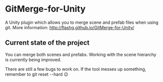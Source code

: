 GitMerge-for-Unity
==================

A Unity plugin which allows you to merge scene and prefab files when using git.
More information: http://flashg.github.io/GitMerge-for-Unity/

## Current state of the project

You can merge both scenes and prefabs.
Working with the scene hierarchy is currently being improved.

There are still a few bugs to work on. If the tool messes up something, remember to git reset --hard :wink:
